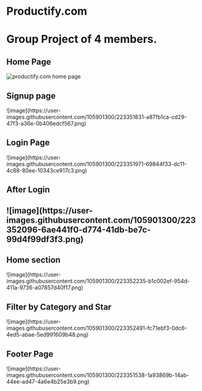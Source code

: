 # Productify.com
<h1>Group Project of 4 members.</h1>
<h2>Home Page</h2>
<img src="https://user-images.githubusercontent.com/105901300/223351210-861d3165-fe3a-407e-a61e-0c277d265a84.png" alt="productify.com home page"/>
<h2>Signup page</h2>
![image](https://user-images.githubusercontent.com/105901300/223351831-a87fb1ca-cd29-47f3-a36e-0b406edcf567.png)
<h2>Login Page</h2>
![image](https://user-images.githubusercontent.com/105901300/223351971-69844f33-dc11-4c88-80ee-10343ce917c3.png)
<h2>After Login<h2>
![image](https://user-images.githubusercontent.com/105901300/223352096-6ae441f0-d774-41db-be7c-99d4f99df3f3.png)
 <h2>Home section</h2>
![image](https://user-images.githubusercontent.com/105901300/223352235-b1c002ef-954d-411a-9736-a07857d40f17.png)
 <h2>Filter by Category and Star</h2>
![image](https://user-images.githubusercontent.com/105901300/223352491-fc71ebf3-0dc6-4ed5-abae-5ed991609b48.png)

 <h2>Footer Page</h2>
![image](https://user-images.githubusercontent.com/105901300/223351538-1a93869b-14ab-44ee-ad47-4a6e4b25e3b9.png)


 
